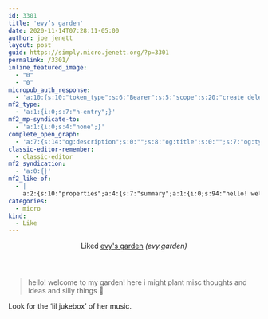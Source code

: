 ```yaml
---
id: 3301
title: 'evy’s garden'
date: 2020-11-14T07:28:11-05:00
author: joe jenett
layout: post
guid: https://simply.micro.jenett.org/?p=3301
permalink: /3301/
inline_featured_image:
  - "0"
  - "0"
micropub_auth_response:
  - 'a:10:{s:10:"token_type";s:6:"Bearer";s:5:"scope";s:20:"create delete update";s:2:"me";s:32:"https://simply.micro.jenett.org/";s:9:"issued_by";s:59:"https://simply.micro.jenett.org/wp-json/indieauth/1.0/token";s:9:"client_id";s:20:"https://omnibear.com";s:11:"client_name";s:8:"Omnibear";s:11:"client_icon";s:29:"https://omnibear.com/logo.svg";s:9:"issued_at";i:1605356673;s:4:"user";i:1;s:13:"last_accessed";i:1605356685;}'
mf2_type:
  - 'a:1:{i:0;s:7:"h-entry";}'
mf2_mp-syndicate-to:
  - 'a:1:{i:0;s:4:"none";}'
complete_open_graph:
  - 'a:7:{s:14:"og:description";s:0:"";s:8:"og:title";s:0:"";s:7:"og:type";s:0:"";s:12:"twitter:card";s:7:"summary";s:15:"twitter:creator";s:0:"";s:19:"twitter:description";s:0:"";s:8:"og:image";s:0:"";}'
classic-editor-remember:
  - classic-editor
mf2_syndication:
  - 'a:0:{}'
mf2_like-of:
  - |
    a:2:{s:10:"properties";a:4:{s:7:"summary";a:1:{i:0;s:94:"hello! welcome to my garden! here i might plant misc thoughts and ideas and silly things 🌱 ";}s:4:"name";a:1:{i:0;s:12:"evy's garden";}s:3:"url";a:1:{i:0;s:19:"https://evy.garden/";}s:11:"publication";a:1:{i:0;s:10:"evy.garden";}}s:4:"type";s:4:"cite";}
categories:
  - micro
kind:
  - Like
---
```

<div class="entry-reaction"><section class="response u-like-of h-cite"><header><span class="kind-display-text">Liked</span> <a href="https://evy.garden/" class="p-name u-url">evy's garden</a> <em>(<span class="p-publication">evy.garden</span>)</em></header>
<blockquote class="e-summary">hello! welcome to my garden! here i might plant misc thoughts and ideas and silly things 🌱 </blockquote></section></div>
<div class="entry-content e-content" itemprop="description articleBody">
<p>Look for the ‘lil jukebox’ of her music.</p></div>